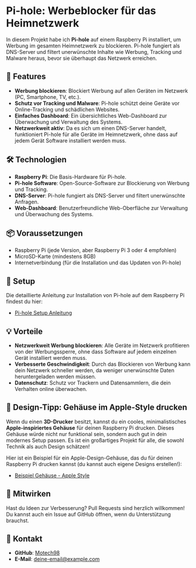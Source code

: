 # Pi-hole: Werbeblocker für das Heimnetzwerk

In diesem Projekt habe ich **Pi-hole** auf einem Raspberry Pi installiert, um Werbung im gesamten Heimnetzwerk zu blockieren. Pi-hole fungiert als DNS-Server und filtert unerwünschte Inhalte wie Werbung, Tracking und Malware heraus, bevor sie überhaupt das Netzwerk erreichen.

## 🚀 Features

- **Werbung blockieren**: Blockiert Werbung auf allen Geräten im Netzwerk (PC, Smartphone, TV, etc.).
- **Schutz vor Tracking und Malware**: Pi-hole schützt deine Geräte vor Online-Tracking und schädlichen Websites.
- **Einfaches Dashboard**: Ein übersichtliches Web-Dashboard zur Überwachung und Verwaltung des Systems.
- **Netzwerkweit aktiv**: Da es sich um einen DNS-Server handelt, funktioniert Pi-hole für alle Geräte im Heimnetzwerk, ohne dass auf jedem Gerät Software installiert werden muss.

## 🛠️ Technologien

- **Raspberry Pi**: Die Basis-Hardware für Pi-hole.
- **Pi-hole Software**: Open-Source-Software zur Blockierung von Werbung und Tracking.
- **DNS-Server**: Pi-hole fungiert als DNS-Server und filtert unerwünschte Anfragen.
- **Web-Dashboard**: Benutzerfreundliche Web-Oberfläche zur Verwaltung und Überwachung des Systems.

## 📦 Voraussetzungen

- Raspberry Pi (jede Version, aber Raspberry Pi 3 oder 4 empfohlen)
- MicroSD-Karte (mindestens 8GB)
- Internetverbindung (für die Installation und das Updaten von Pi-hole)

## 📄 Setup

Die detaillierte Anleitung zur Installation von Pi-hole auf dem Raspberry Pi findest du hier:

- [Pi-hole Setup Anleitung](https://github.com/pi-hole/pi-hole)

## 💡 Vorteile

- **Netzwerkweit Werbung blockieren**: Alle Geräte im Netzwerk profitieren von der Werbungssperre, ohne dass Software auf jedem einzelnen Gerät installiert werden muss.
- **Verbesserte Geschwindigkeit**: Durch das Blockieren von Werbung kann dein Netzwerk schneller werden, da weniger unerwünschte Daten heruntergeladen werden müssen.
- **Datenschutz**: Schutz vor Trackern und Datensammlern, die dein Verhalten online überwachen.

## 🎨 Design-Tipp: Gehäuse im Apple-Style drucken

Wenn du einen **3D-Drucker** besitzt, kannst du ein cooles, minimalistisches **Apple-inspiriertes Gehäuse** für deinen Raspberry Pi drucken. Dieses Gehäuse würde nicht nur funktional sein, sondern auch gut in dein modernes Setup passen. Es ist ein großartiges Projekt für alle, die sowohl Technik als auch Design schätzen!

Hier ist ein Beispiel für ein Apple-Design-Gehäuse, das du für deinen Raspberry Pi drucken kannst (du kannst auch eigene Designs erstellen!):

- [Beispiel Gehäuse - Apple Style](https://www.printables.com/model/508997-appleberry-g5-raspberry-pi-3b-4b-in-apple-power-ma)

## 🤝 Mitwirken

Hast du Ideen zur Verbesserung? Pull Requests sind herzlich willkommen! Du kannst auch ein Issue auf GitHub öffnen, wenn du Unterstützung brauchst.

## 📧 Kontakt

- **GitHub**: [Motech98](https://github.com/Motech98)
- **E-Mail**: [deine-email@example.com](mailto:deine-email@example.com)
